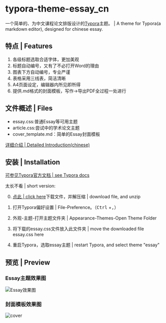 # typora-theme-essay_cn
一个简单的、为中文课程论文排版设计的[Typora](https://typora.io/)主题。 | A theme for Typora(a markdown editor), designed for chinese essay.

## 特点 | Features

1. 各级标题选取合适字体，更加美观
2. 标题自动编号，又有了不必打开Word的理由
3. 图表下方自动编号，专业严谨
4. 表格采用三线表，简洁清晰
5. A4页面设定，编辑器内所见即所得
6. 提供.md格式的封面模板，写作->导出PDF全过程一处进行

## 文件概述 | Files

- essay.css:普通Essay等可用主题
- article.css:尝试中的学术论文主题
- cover_template.md：简单的Essay封面模板

[详细介绍 | Detailed Introduction(chinese)](https://du33169.tech/notes/typoraTheme--Essay.html)

## 安装 | Installation

[可参见Typora官方文档 | see Typora docs](http://support.typora.io/About-Themes/)

太长不看 | short version:

0. [点此 | click here](https://github.com/du33169/typora-theme-essay_cn/releases/latest)下载文件，并解压缩 | download file, and unzip
 
1. 打开Typora偏好设置 |  File-Preference。（<kbd>Ctrl</kbd> +<kbd>,</kbd>）
 
2. 外观-主题-打开主题文件夹  | Appearance-Themes-Open Theme Folder
 
3. 将下载的essay.css文件放入此文件夹 |  move the downloaded file essay.css here
 
4. 重启Typora，选取essay主题 | restart Typora, and select theme "essay"

## 预览 | Preview

### Essay主题效果图

![Essay效果图](https://du33169.tech/files/typoraTheme--Essay.assets/image-20200711161336734.png)

### 封面模板效果图

![cover](https://du33169.tech/files/typoraTheme--Essay.assets/cover_template_-after-1594443595844.png)
